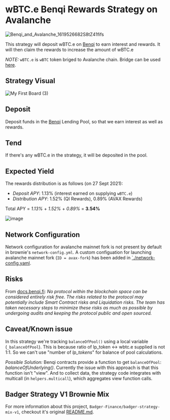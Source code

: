 # wBTC.e Benqi Rewards Strategy on Avalanche

![Benqi_and_Avalanche_1619526682S8tZ41fifs](https://user-images.githubusercontent.com/33264364/134956316-500a755d-6649-4745-8b62-7c50933f3e0d.jpg)

This strategy will deposit wBTC.e on [Benqi](https://app.benqi.fi/overview) to earn interest and rewards. It will then claim the rewards to increase the amount of wBTC.e


*NOTE:* `wBTC.e` is `wBTC` token briged to Avalanche chain. Bridge can be used [here](https://bridge.avax.network/).

## Strategy Visual

![My First Board (3)](https://user-images.githubusercontent.com/33264364/134956862-c3e2f7ba-be9b-4cd2-9a21-b0c93fde4376.jpg)

## Deposit

Deposit funds in the [Benqi](https://app.benqi.fi/overview) Lending Pool, so that we earn interest as well as rewards.

## Tend

If there's any wBTC.e in the strategy, it will be deposited in the pool.

## Expected Yield

The rewards distribution is as follows (on 27 Sept 2021):
+ *Deposit APY*: 1.13% (interest earned on supplying `wBTC.e`)
+ *Distribution APY*: 1.52% (QI Rewards), 0.89% (AVAX Rewards)

Total APY = *1.13%* + *1.52%* + *0.89%* = **3.54%**

![image](https://user-images.githubusercontent.com/33264364/134965711-78fe8ef0-bd3c-439c-9395-7d917e8dee82.png)

## Network Configuration

Network configuration for avalanche mainnet fork is not present by default in brownie's `network-config.yml`. A custom configuation for launching avalanche mainnet fork (`ID = avax-fork`) has been added in [`./network-config.yaml](./network-config.yaml).

## Risks

From [docs.benqi.fi](https://docs.benqi.fi/#risks):
*No protocol within the blockchain space can be considered entirely risk free. The risks related to the protocol may potentially include Smart Contract risks and Liquidation risks. The team has taken necessary steps to minimize these risks as much as possible by undergoing audits and keeping the protocol public and open sourced.*

## Caveat/Known issue

In this strategy we're tracking `balanceOfPool()` using a local variable (`_balanceOfPool`). This is because ratio of lp_token <-> wbtc.e supplied is not 1:1. So we can't use "number of *lp_tokens*" for balance of pool calculations.

*Possible Solution:* Benqi contracts provide a function to get `balanceOfPool`: *balanceOfUnderlying(<addr>)*. Currently the issue with this approach is that this function isn't "view". And to collect data, the strategy code integrates with multicall (in `helpers.multicall`), which aggregates view function calls.

## Badger Strategy V1 Brownie Mix

For more information about this project, `Badger-Finance/badger-strategy-mix-v1`, checkout it's original [README.md](https://github.com/Badger-Finance/badger-strategy-mix-v1/blob/main/README.md).
